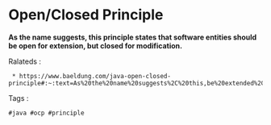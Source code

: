 # Open/Closed Principle

**As the name suggests, this principle states that software entities should be open for extension, but closed for modification.**


Ralateds :
```
 * https://www.baeldung.com/java-open-closed-principle#:~:text=As%20the%20name%20suggests%2C%20this,be%20extended%2C%20but%20not%20modified.
```

Tags :
```
#java #ocp #principle
```
